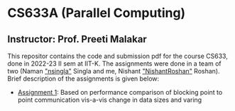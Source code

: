 # CS633A (Parallel Computing)
## Instructor: Prof. Preeti Malakar

This repositor contains the code and submission pdf for the course CS633, done in 2022-23 II sem at IIT-K. The assignments were done in a team of two (Naman ["nsingla"](https://github.com/nsingla20) Singla and me, Nishant ["NishantRoshan"](https://github.com/NishantRoshan) Roshan). Brief description of the assignments is given below:

* [Assignment 1](https://github.com/NishantRoshan/CS633A/tree/main/assign1): Based on performance comparison of blocking point to point communication vis-a-vis change in data sizes and varing 

